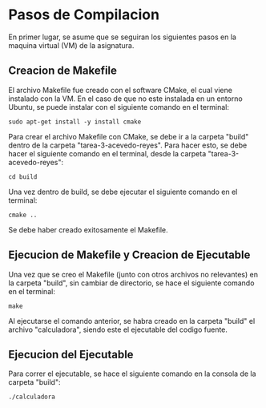 # Pasos de Compilacion

En primer lugar, se asume que se seguiran los siguientes pasos en la maquina virtual (VM) de la asignatura.

## Creacion de Makefile

El archivo Makefile fue creado con el software CMake, el cual viene instalado con la VM. En el caso de que no este instalada en un entorno Ubuntu, se puede instalar con el siguiente comando en el terminal: 

	sudo apt-get install -y install cmake

Para crear el archivo Makefile con CMake, se debe ir a la carpeta "build" dentro de la carpeta "tarea-3-acevedo-reyes". Para hacer esto, se debe hacer el siguiente comando en el terminal, desde la carpeta "tarea-3-acevedo-reyes":

	cd build

Una vez dentro de build, se debe ejecutar el siguiente comando en el terminal:

	cmake ..
	
Se debe haber creado exitosamente el Makefile.

## Ejecucion de Makefile y Creacion de Ejecutable

Una vez que se creo el Makefile (junto con otros archivos no relevantes) en la carpeta "build", sin cambiar de directorio, se hace el siguiente comando en el terminal:

	make
	
Al ejecutarse el comando anterior, se habra creado en la carpeta "build" el archivo "calculadora", siendo este el ejecutable del codigo fuente.

## Ejecucion del Ejecutable

Para correr el ejecutable, se hace el siguiente comando en la consola de la carpeta "build":

	./calculadora